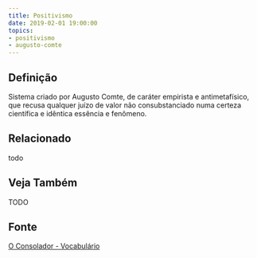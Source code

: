 ```yaml
---
title: Positivismo
date: 2019-02-01 19:00:00
topics:
- positivismo
- augusto-comte
---
```


## Definição
Sistema criado por Augusto Comte, de caráter empirista e antimetafísico, que
recusa qualquer juízo de valor não consubstanciado numa certeza científica e
idêntica essência e fenômeno. 

## Relacionado
todo

## Veja Também
TODO

## Fonte
[O Consolador - Vocabulário](http://www.oconsolador.com.br/linkfixo/vocabulario/principal.html)
